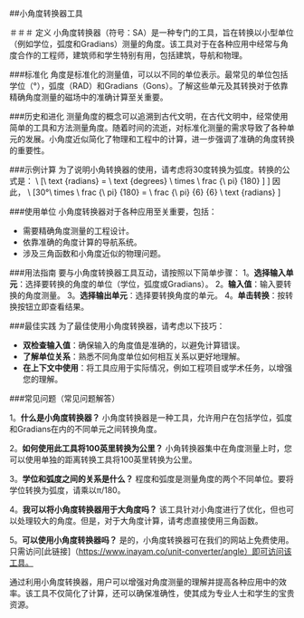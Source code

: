 ##小角度转换器工具

＃＃＃ 定义
小角度转换器（符号：SA）是一种专门的工具，旨在转换以小型单位（例如学位，弧度和Gradians）测量的角度。该工具对于在各种应用中经常与角度合作的工程师，建筑师和学生特别有用，包​​括建筑，导航和物理。

###标准化
角度是标准化的测量值，可以以不同的单位表示。最常见的单位包括学位（°），弧度（RAD）和Gradians（Gons）。了解这些单元及其转换对于依靠精确角度测量的磁场中的准确计算至关重要。

###历史和进化
测量角度的概念可以追溯到古代文明，在古代文明中，经常使用简单的工具和方法测量角度。随着时间的流逝，对标准化测量的需求导致了各种单元的发展。小角度近似简化了物理和工程中的计算，进一步强调了准确的角度转换的重要性。

###示例计算
为了说明小角转换器的使用，请考虑将30度转换为弧度。转换的公式是：
\ [\ text {radians} = \ text {degrees} \ times \ frac {\ pi} {180} \] \]
因此，
\ [30°\ times \ frac {\ pi} {180} = \ frac {\ pi} {6} {6} \ text {radians} \]

###使用单位
小角度转换器对于各种应用至关重要，包括：
- 需要精确角度测量的工程设计。
- 依靠准确的角度计算的导航系统。
- 涉及三角函数和小角度近似的物理问题。

###用法指南
要与小角度转换器工具互动，请按照以下简单步骤：
1。**选择输入单元**：选择要转换的角度的单位（学位，弧度或Gradians）。
2。**输入值**：输入要转换的角度测量。
3。**选择输出单元**：选择要转换角度的单元。
4。**单击转换**：按转换按钮立即查看结果。

###最佳实践
为了最佳使用小角度转换器，请考虑以下技巧：
- **双检查输入值**：确保输入的角度值是准确的，以避免计算错误。
- **了解单位关系**：熟悉不同角度单位如何相互关系以更好地理解。
- **在上下文中使用**：将工具应用于实际情况，例如工程项目或学术任务，以增强您的理解。

###常见问题（常见问题解答）

1。**什么是小角度转换器？**
小角度转换器是一种工具，允许用户在包括学位，弧度和Gradians在内的不同单元之间转换角度。

2。**如何使用此工具将100英里转换为公里？**
小角转换器集中在角度测量上时，您可以使用单独的距离转换工具将100英里转换为公里。

3。**学位和弧度之间的关系是什么？**
程度和弧度是测量角度的两个不同单位。要将学位转换为弧度，请乘以π/180。

4。**我可以将小角度转换器用于大角度吗？**
该工具针对小角度进行了优化，但也可以处理较大的角度。但是，对于大角度计算，请考虑直接使用三角函数。

5。**可以使用小角度转换器吗？**
是的，小角度转换器可在我们的网站上免费使用。只需访问[此链接]（https://www.inayam.co/unit-converter/angle）即可访问该工具。

通过利用小角度转换器，用户可以增强对角度测量的理解并提高各种应用中的效率。该工具不仅简化了计算，还可以确保准确性，使其成为专业人士和学生的宝贵资源。